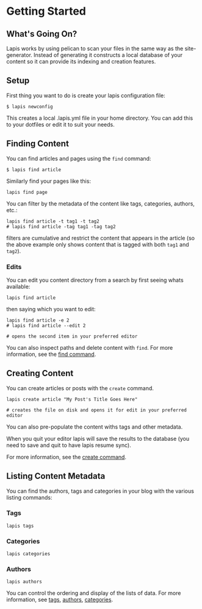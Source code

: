 # Getting Started

## What's Going On?

Lapis works by using pelican to scan your files in the same way as the site-generator. Instead of generating it constructs a local database of your content so it can provide its indexing and creation features.

## Setup

First thing you want to do is create your lapis configuration file:

```
$ lapis newconfig
```

This creates a local .lapis.yml file in your home directory. You can add this to your dotfiles or edit it to suit your needs.

## Finding Content

You can find articles and pages using the `find` command:

```
$ lapis find article
```

Similarly find your pages like this:
```
lapis find page
```

You can filter by the metadata of the content like tags, categories, authors, etc.:

```
lapis find article -t tag1 -t tag2
# lapis find article -tag tag1 -tag tag2
```

filters are cumulative and restrict the content that appears in the article (so the above example only shows content that is tagged with both `tag1` and `tag2`).

### Edits

You can edit you content directory from a search by first seeing whats available:

```
lapis find article
```

then saying which you want to edit:

```
lapis find article -e 2
# lapis find article --edit 2

# opens the second item in your preferred editor
```

You can also inspect paths and delete content with `find`. For more information, see the [find command](find.md).

## Creating Content

You can create articles or posts with the `create` command.

```
lapis create article "My Post's Title Goes Here"

# creates the file on disk and opens it for edit in your preferred editor
```

You can also pre-populate the content withs tags and other metadata.

When you quit your editor lapis will save the results to the database (you need to save and quit to have lapis resume sync).

For more information, see the [create command](create.md).

## Listing Content Metadata

You can find the authors, tags and categories in your blog with the various listing commands:

### Tags
```
lapis tags
```

### Categories
```
lapis categories
```

### Authors
```
lapis authors
```

You can control the ordering and display of the lists of data. For more information, see [tags](tags.md), [authors](authors.md), [categories](categories.md).



